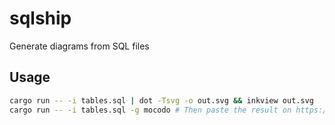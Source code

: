 # sqlship

Generate diagrams from SQL files

## Usage

```bash
cargo run -- -i tables.sql | dot -Tsvg -o out.svg && inkview out.svg
cargo run -- -i tables.sql -g mocodo # Then paste the result on https://www.mocodo.net/
```
